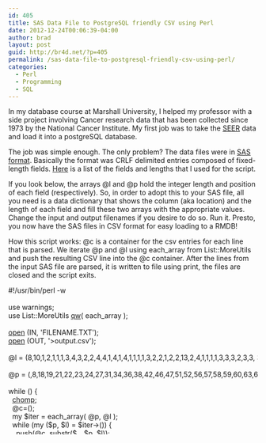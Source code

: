 ```yaml
---
id: 405
title: SAS Data File to PostgreSQL friendly CSV using Perl
date: 2012-12-24T00:06:39-04:00
author: brad
layout: post
guid: http://br4d.net/?p=405
permalink: /sas-data-file-to-postgresql-friendly-csv-using-perl/
categories:
  - Perl
  - Programming
  - SQL
---
```

In my database course at Marshall University, I helped my professor with a side project involving Cancer research data that has been collected since 1973 by the National Cancer Institute. My first job was to take the [SEER](http://seer.cancer.gov/about/) data and load it into a postgreSQL database.

The job was simple enough. The only problem? The data files were in [SAS format](http://en.wikipedia.org/wiki/SAS_(software)). Basically the format was CRLF delimited entries composed of fixed-length fields. [Here](http://seer.cancer.gov/manuals/read.seer.research.nov2011.sas) is a list of the fields and lengths that I used for the script.

<!--more-->

If you look below, the arrays @l and @p hold the integer length and position of each field (respectively). So, in order to adopt this to your SAS file, all you need is a data dictionary that shows the column (aka location) and the length of each field and fill these two arrays with the appropriate values. Change the input and output filenames if you desire to do so. Run it. Presto, you now have the SAS files in CSV format for easy loading to a RMDB!

How this script works: @c is a container for the csv entries for each line that is parsed. We iterate @p and @l using each_array from List::MoreUtils and push the resulting CSV line into the @c container. After the lines from the input SAS file are parsed, it is written to file using print, the files are closed and the script exits.

<div class="codecolorer-container perl default" style="overflow:auto;white-space:nowrap;height:300px;">
  <div class="perl codecolorer">
    <span class="co1">#!/usr/bin/perl -w</span><br /> &nbsp;<br /> <span class="kw2">use</span> warnings<span class="sy0">;</span><br /> <span class="kw2">use</span> List<span class="sy0">::</span><span class="me2">MoreUtils</span> <a href="http://perldoc.perl.org/functions/qw.html"><span class="kw3">qw</span></a><span class="br0">&#40;</span> each_array <span class="br0">&#41;</span><span class="sy0">;</span><br /> &nbsp;<br /> <a href="http://perldoc.perl.org/functions/open.html"><span class="kw3">open</span></a> <span class="br0">&#40;</span>IN<span class="sy0">,</span> <span class="st_h">'FILENAME.TXT'</span><span class="br0">&#41;</span><span class="sy0">;</span><br /> <a href="http://perldoc.perl.org/functions/open.html"><span class="kw3">open</span></a> <span class="br0">&#40;</span>OUT<span class="sy0">,</span> <span class="st_h">'>output.csv'</span><span class="br0">&#41;</span><span class="sy0">;</span><br /> &nbsp;<br /> <span class="re0">@l</span> <span class="sy0">=</span> <span class="br0">&#40;</span><span class="nu0">8</span><span class="sy0">,</span><span class="nu0">10</span><span class="sy0">,</span><span class="nu0">1</span><span class="sy0">,</span><span class="nu0">2</span><span class="sy0">,</span><span class="nu0">1</span><span class="sy0">,</span><span class="nu0">1</span><span class="sy0">,</span><span class="nu0">1</span><span class="sy0">,</span><span class="nu0">3</span><span class="sy0">,</span><span class="nu0">4</span><span class="sy0">,</span><span class="nu0">3</span><span class="sy0">,</span><span class="nu0">2</span><span class="sy0">,</span><span class="nu0">2</span><span class="sy0">,</span><span class="nu0">4</span><span class="sy0">,</span><span class="nu0">4</span><span class="sy0">,</span><span class="nu0">1</span><span class="sy0">,</span><span class="nu0">4</span><span class="sy0">,</span><span class="nu0">1</span><span class="sy0">,</span><span class="nu0">4</span><span class="sy0">,</span><span class="nu0">1</span><span class="sy0">,</span><span class="nu0">1</span><span class="sy0">,</span><span class="nu0">1</span><span class="sy0">,</span><span class="nu0">1</span><span class="sy0">,</span><span class="nu0">3</span><span class="sy0">,</span><span class="nu0">2</span><span class="sy0">,</span><span class="nu0">2</span><span class="sy0">,</span><span class="nu0">1</span><span class="sy0">,</span><span class="nu0">2</span><span class="sy0">,</span><span class="nu0">2</span><span class="sy0">,</span><span class="nu0">13</span><span class="sy0">,</span><span class="nu0">2</span><span class="sy0">,</span><span class="nu0">4</span><span class="sy0">,</span><span class="nu0">1</span><span class="sy0">,</span><span class="nu0">1</span><span class="sy0">,</span><span class="nu0">1</span><span class="sy0">,</span><span class="nu0">1</span><span class="sy0">,</span><span class="nu0">3</span><span class="sy0">,</span><span class="nu0">3</span><span class="sy0">,</span><span class="nu0">3</span><span class="sy0">,</span><span class="nu0">2</span><span class="sy0">,</span><span class="nu0">3</span><span class="sy0">,</span><span class="nu0">3</span><span class="sy0">,</span> <span class="nu0">3</span><span class="sy0">,</span><span class="nu0">3</span><span class="sy0">,</span><span class="nu0">3</span><span class="sy0">,</span><span class="nu0">3</span><span class="sy0">,</span><span class="nu0">3</span><span class="sy0">,</span><span class="nu0">2</span><span class="sy0">,</span><span class="nu0">2</span><span class="sy0">,</span><span class="nu0">2</span><span class="sy0">,</span><span class="nu0">2</span><span class="sy0">,</span><span class="nu0">1</span><span class="sy0">,</span><span class="nu0">1</span><span class="sy0">,</span><span class="nu0">1</span><span class="sy0">,</span><span class="nu0">1</span><span class="sy0">,</span><span class="nu0">1</span><span class="sy0">,</span><span class="nu0">6</span><span class="sy0">,</span><span class="nu0">6</span><span class="sy0">,</span><span class="nu0">6</span><span class="sy0">,</span><span class="nu0">2</span><span class="sy0">,</span><span class="nu0">1</span><span class="sy0">,</span><span class="nu0">1</span><span class="sy0">,</span><span class="nu0">2</span><span class="sy0">,</span><span class="nu0">1</span><span class="sy0">,</span><span class="nu0">1</span><span class="sy0">,</span><span class="nu0">1</span><span class="sy0">,</span><span class="nu0">1</span><span class="sy0">,</span><span class="nu0">1</span><span class="sy0">,</span><span class="nu0">2</span><span class="sy0">,</span><span class="nu0">2</span><span class="sy0">,</span><span class="nu0">1</span><span class="sy0">,</span><span class="nu0">1</span><span class="sy0">,</span><span class="nu0">2</span><span class="sy0">,</span><span class="nu0">1</span><span class="sy0">,</span><span class="nu0">1</span><span class="sy0">,</span><span class="nu0">1</span><span class="sy0">,</span><span class="nu0">1</span><span class="sy0">,</span><span class="nu0">1</span><span class="sy0">,</span><span class="nu0">1</span><span class="sy0">,</span><span class="nu0">1</span><span class="sy0">,</span><span class="nu0">1</span><span class="sy0">,</span><span class="nu0">1</span><span class="sy0">,</span><span class="nu0">1</span><span class="sy0">,</span><span class="nu0">1</span><span class="sy0">,</span> <span class="nu0">1</span><span class="sy0">,</span><span class="nu0">1</span><span class="sy0">,</span><span class="nu0">1</span><span class="sy0">,</span><span class="nu0">2</span><span class="sy0">,</span><span class="nu0">5</span><span class="sy0">,</span><span class="nu0">5</span><span class="sy0">,</span><span class="nu0">4</span><span class="sy0">,</span><span class="nu0">4</span><span class="sy0">,</span><span class="nu0">3</span><span class="sy0">,</span><span class="nu0">3</span><span class="sy0">,</span><span class="nu0">3</span><span class="sy0">,</span><span class="nu0">3</span><span class="sy0">,</span><span class="nu0">1</span><span class="sy0">,</span><span class="nu0">1</span><span class="sy0">,</span><span class="nu0">2</span><span class="sy0">,</span><span class="nu0">2</span><span class="sy0">,</span><span class="nu0">3</span><span class="sy0">,</span><span class="nu0">1</span><span class="sy0">,</span><span class="nu0">1</span><span class="sy0">,</span><span class="nu0">1</span><span class="sy0">,</span><span class="nu0">1</span><span class="sy0">,</span><span class="nu0">2</span><span class="sy0">,</span><span class="nu0">2</span><span class="sy0">,</span><span class="nu0">1</span><span class="sy0">,</span><span class="nu0">1</span><span class="sy0">,</span><span class="nu0">2</span><span class="sy0">,</span><span class="nu0">1</span><span class="sy0">,</span><span class="nu0">5</span><span class="sy0">,</span><span class="nu0">4</span><span class="sy0">,</span><span class="nu0">5</span><span class="sy0">,</span><span class="nu0">5</span><span class="sy0">,</span><span class="nu0">1</span><span class="sy0">,</span><span class="nu0">1</span><span class="sy0">,</span><span class="nu0">1</span><span class="sy0">,</span><span class="nu0">2</span><span class="sy0">,</span><span class="nu0">2</span><span class="sy0">,</span><span class="nu0">1</span><span class="sy0">,</span><span class="nu0">1</span><span class="sy0">,</span><span class="nu0">1</span><span class="sy0">,</span><span class="nu0">1</span><span class="sy0">,</span><span class="nu0">1</span><span class="br0">&#41;</span><span class="sy0">;</span><br /> &nbsp;<br /> <span class="re0">@p</span> <span class="sy0">=</span> <span class="br0">&#40;</span><span class="nu0"></span><span class="sy0">,</span><span class="nu0">8</span><span class="sy0">,</span><span class="nu0">18</span><span class="sy0">,</span><span class="nu0">19</span><span class="sy0">,</span><span class="nu0">21</span><span class="sy0">,</span><span class="nu0">22</span><span class="sy0">,</span><span class="nu0">23</span><span class="sy0">,</span><span class="nu0">24</span><span class="sy0">,</span><span class="nu0">27</span><span class="sy0">,</span><span class="nu0">31</span><span class="sy0">,</span><span class="nu0">34</span><span class="sy0">,</span><span class="nu0">36</span><span class="sy0">,</span><span class="nu0">38</span><span class="sy0">,</span><span class="nu0">42</span><span class="sy0">,</span><span class="nu0">46</span><span class="sy0">,</span><span class="nu0">47</span><span class="sy0">,</span><span class="nu0">51</span><span class="sy0">,</span><span class="nu0">52</span><span class="sy0">,</span><span class="nu0">56</span><span class="sy0">,</span><span class="nu0">57</span><span class="sy0">,</span><span class="nu0">58</span><span class="sy0">,</span><span class="nu0">59</span><span class="sy0">,</span><span class="nu0">60</span><span class="sy0">,</span><span class="nu0">63</span><span class="sy0">,</span><span class="nu0">65</span><span class="sy0">,</span><span class="nu0">67</span><span class="sy0">,</span><span class="nu0">68</span><span class="sy0">,</span><span class="nu0">70</span><span class="sy0">,</span><span class="nu0">72</span><span class="sy0">,</span><span class="nu0">85</span><span class="sy0">,</span><span class="nu0">87</span><span class="sy0">,</span><span class="nu0">91</span><span class="sy0">,</span><span class="nu0">92</span><span class="sy0">,</span><span class="nu0">93</span><span class="sy0">,</span><span class="nu0">94</span><span class="sy0">,</span><span class="nu0">95</span><span class="sy0">,</span><span class="nu0">98</span><span class="sy0">,</span><span class="nu0">101</span><span class="sy0">,</span><span class="nu0">104</span><span class="sy0">,</span><span class="nu0">106</span><span class="sy0">,</span><span class="nu0">109</span><span class="sy0">,</span><span class="nu0">112</span><span class="sy0">,</span><span class="nu0">115</span><span class="sy0">,</span><span class="nu0">118</span><span class="sy0">,</span><span class="nu0">121</span><span class="sy0">,</span><span class="nu0">124</span><span class="sy0">,</span><span class="nu0">127</span><span class="sy0">,</span><span class="nu0">129</span><span class="sy0">,</span><span class="nu0">131</span><span class="sy0">,</span><span class="nu0">133</span><span class="sy0">,</span><span class="nu0">135</span><span class="sy0">,</span><span class="nu0">136</span><span class="sy0">,</span><span class="nu0">137</span><span class="sy0">,</span><span class="nu0">138</span><span class="sy0">,</span><span class="nu0">139</span><span class="sy0">,</span><span class="nu0">140</span><span class="sy0">,</span><span class="nu0">146</span><span class="sy0">,</span><span class="nu0">152</span><span class="sy0">,</span><span class="nu0">158</span><span class="sy0">,</span><span class="nu0">160</span><span class="sy0">,</span><span class="nu0">161</span><span class="sy0">,</span><span class="nu0">162</span><span class="sy0">,</span><span class="nu0">164</span><span class="sy0">,</span><span class="nu0">165</span><span class="sy0">,</span><span class="nu0">166</span><span class="sy0">,</span><span class="nu0">167</span><span class="sy0">,</span><span class="nu0">168</span><span class="sy0">,</span><span class="nu0">169</span><span class="sy0">,</span><span class="nu0">171</span><span class="sy0">,</span><span class="nu0">173</span><span class="sy0">,</span><span class="nu0">174</span><span class="sy0">,</span><span class="nu0">175</span><span class="sy0">,</span><span class="nu0">177</span><span class="sy0">,</span><span class="nu0">178</span><span class="sy0">,</span><span class="nu0">179</span><span class="sy0">,</span><span class="nu0">180</span><span class="sy0">,</span><span class="nu0">181</span><span class="sy0">,</span><span class="nu0">182</span><span class="sy0">,</span><span class="nu0">183</span><span class="sy0">,</span><span class="nu0">184</span><span class="sy0">,</span><span class="nu0">185</span><span class="sy0">,</span><span class="nu0">186</span><span class="sy0">,</span><span class="nu0">187</span><span class="sy0">,</span><span class="nu0">188</span><span class="sy0">,</span><span class="nu0">189</span><span class="sy0">,</span><span class="nu0">190</span><span class="sy0">,</span><span class="nu0">191</span><span class="sy0">,</span><span class="nu0">193</span><span class="sy0">,</span><span class="nu0">198</span><span class="sy0">,</span><span class="nu0">203</span><span class="sy0">,</span><span class="nu0">207</span><span class="sy0">,</span><span class="nu0">211</span><span class="sy0">,</span><span class="nu0">214</span><span class="sy0">,</span><span class="nu0">217</span><span class="sy0">,</span><span class="nu0">220</span><span class="sy0">,</span><span class="nu0">223</span><span class="sy0">,</span><span class="nu0">224</span><span class="sy0">,</span><span class="nu0">225</span><span class="sy0">,</span><span class="nu0">227</span><span class="sy0">,</span><span class="nu0">229</span><span class="sy0">,</span><span class="nu0">232</span><span class="sy0">,</span><span class="nu0">233</span><span class="sy0">,</span><span class="nu0">234</span><span class="sy0">,</span><span class="nu0">235</span><span class="sy0">,</span><span class="nu0">236</span><span class="sy0">,</span><span class="nu0">238</span><span class="sy0">,</span><span class="nu0">240</span><span class="sy0">,</span><span class="nu0">241</span><span class="sy0">,</span><span class="nu0">242</span><span class="sy0">,</span><span class="nu0">244</span><span class="sy0">,</span><span class="nu0">245</span><span class="sy0">,</span><span class="nu0">250</span><span class="sy0">,</span><span class="nu0">254</span><span class="sy0">,</span><span class="nu0">259</span><span class="sy0">,</span><span class="nu0">264</span><span class="sy0">,</span><span class="nu0">265</span><span class="sy0">,</span><span class="nu0">266</span><span class="sy0">,</span><span class="nu0">267</span><span class="sy0">,</span><span class="nu0">269</span><span class="sy0">,</span><span class="nu0">271</span><span class="sy0">,</span><span class="nu0">272</span><span class="sy0">,</span><span class="nu0">273</span><span class="sy0">,</span><span class="nu0">274</span><span class="sy0">,</span><span class="nu0">275</span><span class="br0">&#41;</span><span class="sy0">;</span><br /> &nbsp;<br /> <span class="kw1">while</span> <span class="br0">&#40;</span><span class="re4"><IN></span><span class="br0">&#41;</span> <span class="br0">&#123;</span><br /> &nbsp; <a href="http://perldoc.perl.org/functions/chomp.html"><span class="kw3">chomp</span></a><span class="sy0">;</span><br /> &nbsp; <span class="re0">@c</span><span class="sy0">=</span><span class="br0">&#40;</span><span class="br0">&#41;</span><span class="sy0">;</span><br /> &nbsp; <span class="kw1">my</span> <span class="re0">$iter</span> <span class="sy0">=</span> each_array<span class="br0">&#40;</span> <span class="re0">@p</span><span class="sy0">,</span> <span class="re0">@l</span> <span class="br0">&#41;</span><span class="sy0">;</span><br /> &nbsp; <span class="kw1">while</span> <span class="br0">&#40;</span><span class="kw1">my</span> <span class="br0">&#40;</span><span class="re0">$p</span><span class="sy0">,</span> <span class="re0">$l</span><span class="br0">&#41;</span> <span class="sy0">=</span> <span class="re0">$iter</span><span class="sy0">-></span><span class="br0">&#40;</span><span class="br0">&#41;</span><span class="br0">&#41;</span> <span class="br0">&#123;</span><br /> &nbsp; &nbsp; <a href="http://perldoc.perl.org/functions/push.html"><span class="kw3">push</span></a><span class="br0">&#40;</span><span class="re0">@c</span><span class="sy0">,</span> <a href="http://perldoc.perl.org/functions/substr.html"><span class="kw3">substr</span></a><span class="br0">&#40;</span><span class="co5">$_</span><span class="sy0">,</span> <span class="re0">$p</span><span class="sy0">,</span> <span class="re0">$l</span><span class="br0">&#41;</span><span class="br0">&#41;</span><span class="sy0">;</span><br /> &nbsp; <span class="br0">&#125;</span><br /> &nbsp; <a href="http://perldoc.perl.org/functions/print.html"><span class="kw3">print</span></a> OUT <a href="http://perldoc.perl.org/functions/join.html"><span class="kw3">join</span></a><span class="br0">&#40;</span><span class="st0">","</span><span class="sy0">,</span> <span class="re0">@c</span><span class="br0">&#41;</span><span class="sy0">;</span><br /> &nbsp; <a href="http://perldoc.perl.org/functions/print.html"><span class="kw3">print</span></a> OUT <span class="st0">"<span class="es0">\n</span>"</span><span class="sy0">;</span><br /> <span class="br0">&#125;</span><br /> &nbsp;<br /> <a href="http://perldoc.perl.org/functions/close.html"><span class="kw3">close</span></a> <span class="br0">&#40;</span>OUT<span class="br0">&#41;</span><span class="sy0">;</span><br /> <a href="http://perldoc.perl.org/functions/close.html"><span class="kw3">close</span></a> <span class="br0">&#40;</span>IN<span class="br0">&#41;</span><span class="sy0">;</span><br /> <a href="http://perldoc.perl.org/functions/exit.html"><span class="kw3">exit</span></a><span class="sy0">;</span>
  </div>
</div>